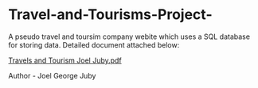 # Travel-and-Tourisms-Project-
A pseudo travel and toursim company webite which uses a SQL database for storing data.
Detailed document attached below:

[Travels and Tourism Joel Juby.pdf](https://github.com/user-attachments/files/16885102/Travels.and.Tourism.Joel.Juby.pdf)

Author - Joel George Juby
